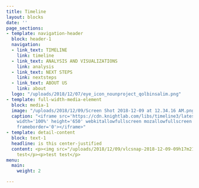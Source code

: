 ```yaml
---
title: Timeline
layout: blocks
date: ''
page_sections:
- template: navigation-header
  block: header-1
  navigation:
  - link_text: TIMELINE
    link: timeline
  - link_text: ANALYSIS AND VISUALIZATIONS
    link: analysis
  - link_text: NEXT STEPS
    link: nextsteps
  - link_text: ABOUT US
    link: about
  logo: "/uploads/2018/12/07/eye_icon_nounproject_qolbinsalim.png"
- template: full-width-media-element
  block: media-1
  image: "/uploads/2018/12/09/Screen Shot 2018-12-09 at 12.34.16 AM.png"
  caption: "<iframe src='https://cdn.knightlab.com/libs/timeline3/latest/embed/index.html?source=1erbmO_us4olt10zRy9Q5I8h_qhUMKQQp_akHhLoSNjo&font=Default&lang=en&initial_zoom=2&height=650'
    width='100%' height='650' webkitallowfullscreen mozallowfullscreen allowfullscreen
    frameborder='0'></iframe>"
- template: detail-content
  block: text-1
  headline: is this center-justified
  content: <p><img src="/uploads/2018/12/09/vlcsnap-2018-12-09-09h17m21s245.png"></p><p>hello
    test</p><p>test test</p>
menu:
  main:
    weight: 2

---
```

